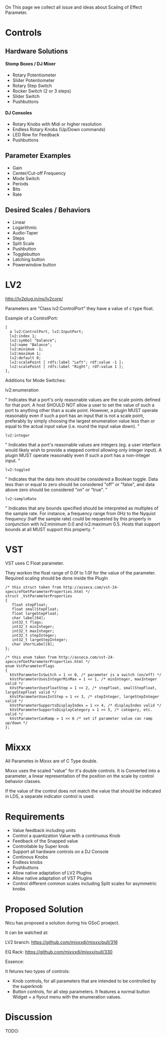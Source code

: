 On This page we collect all issue and ideas about Scaling of Effect
Parameter.

# Controls

## Hardware Solutions

#### Stomp Boxes / DJ Mixer

  - Rotary Potentiometer 
  - Slider Potentiometer 
  - Rotary Step Switch
  - Rocker Switch (2 or 3 steps) 
  - Slider Switch
  - Pushbuttons 

#### DJ Consoles

  - Rotary Knobs with Midi or higher resolution 
  - Endless Rotary Knobs (Up/Down commands)
  - LED Row for Feedback 
  - Pushbuttons 

## Parameter Examples

  - Gain
  - Center/Cut-off Frequency 
  - Mode Switch 
  - Periods 
  - Bits 
  - Rate 

## Desired Scales / Behaviors

  - Linear 
  - Logarithmic
  - Audio-Taper
  - Steps
  - Split Scale 
  - Pushbutton 
  - Togglebutton 
  - Latching button 
  - Powerwindow button

# LV2

<http://lv2plug.in/ns/lv2core/>

Parameters are "Class lv2:ControlPort" they have a value of c type
float.

Example of a ControlPort:

    [
      a lv2:ControlPort, lv2:InputPort;
      lv2:index 1;
      lv2:symbol "balance";
      lv2:name "Balance";
      lv2:minimum -1;
      lv2:maximum 1;
      lv2:default 0;
      lv2:scalePoint [ rdfs:label "Left"; rdf:value -1 ];
      lv2:scalePoint [ rdfs:label "Right"; rdf:value 1 ];
    ],

Additions for Mode Switches:

lv2:enumeration

" Indicates that a port's only reasonable values are the scale points
defined for that port. A host SHOULD NOT allow a user to set the value
of such a port to anything other than a scale point. However, a plugin
MUST operate reasonably even if such a port has an input that is not a
scale point, preferably by simply choosing the largest enumeration value
less than or equal to the actual input value (i.e. round the input value
down). "

    lv2:integer

" Indicates that a port's reasonable values are integers (eg. a user
interface would likely wish to provide a stepped control allowing only
integer input). A plugin MUST operate reasonably even if such a port has
a non-integer input. "

    lv2:toggled

" Indicates that the data item should be considered a Boolean toggle.
Data less than or equal to zero should be considered "off" or "false",
and data above zero should be considered "on" or "true". "

    lv2:sampleRate

" Indicates that any bounds specified should be interpreted as multiples
of the sample rate. For instance, a frequency range from 0Hz to the
Nyquist frequency (half the sample rate) could be requested by this
property in conjunction with lv2:minimum 0.0 and lv2:maximum 0.5. Hosts
that support bounds at all MUST support this property. "

# VST

VST uses C Float parameter.

They workon the float range of 0.0f to 1.0f for the value of the
parameter. Required scaling should be done inside the PlugIn

    /* this struct taken from http://asseca.com/vst-24-specs/efGetParameterProperties.html */
    struct _VstParameterProperties
    {
       float stepFloat;
       float smallStepFloat;
       float largeStepFloat;
       char label[64];
       int32_t flags;
       int32_t minInteger;
       int32_t maxInteger;
       int32_t stepInteger;
       int32_t largeStepInteger;
       char shortLabel[8];
    };

    /* this enum taken from http://asseca.com/vst-24-specs/efGetParameterProperties.html */
    enum VstParameterFlags
    {
      kVstParameterIsSwitch = 1 << 0, /* parameter is a switch (on/off) */
      kVstParameterUsesIntegerMinMax = 1 << 1, /* minInteger, maxInteger valid */
      kVstParameterUsesFloatStep = 1 << 2, /* stepFloat, smallStepFloat, largeStepFloat valid */
      kVstParameterUsesIntStep = 1 << 3, /* stepInteger, largeStepInteger valid */
      kVstParameterSupportsDisplayIndex = 1 << 4, /* displayIndex valid */
      kVstParameterSupportsDisplayCategory = 1 << 5, /* category, etc. valid */
      kVstParameterCanRamp = 1 << 6 /* set if parameter value can ramp up/down */
    };

# Mixxx

All Parametes in Mixxx are of C Type double.

Mixxx uses the scaled "value" for it's double controls. It is Converted
into a parameter, a linear representation of the position on the scale
by control behavior classes.

If the value of the control does not match the value that should be
indicated in LDS, a separate indicator control is used.

# Requirements

  - Value feedback including units 
  - Control a quantization Value with a continuous Knob 
  - Feedback of the Snapped value 
  - Controllable by Super knob 
  - Support all hardware controls on a DJ Console 
  - Continous Knobs
  - Endless knobs
  - Pushbuttons
  - Allow native adaptation of LV2 PlugIns
  - Allow native adaptation of VST PlugIns 
  - Control different common scales including Split scales for
    asymmetric knobs 

# Proposed Solution

Nicu has proposed a solution during his GSoC proeject.

It can be watched at:

LV2 branch: <https://github.com/mixxxdj/mixxx/pull/316>

EQ Rack: <https://github.com/mixxxdj/mixxx/pull/330>

Essence:

It fetures two types of controls:

  - Knob controls, for all parameters that are intended to be controlled
    by the superknob 
  - Button controls, for all step parameters. It features a normal
    button Widget + a flyout menu with the enumeration values. 

# Discussion

TODO:
